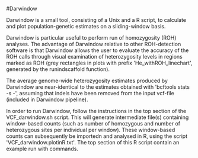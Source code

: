 #Darwindow

Darwindow is a small tool, consisting of a Unix and a R script, to calculate and plot population-genetic estimates on a sliding-window basis. 

Darwindow is particular useful to perform run of homozygosity (ROH) analyses. The advantage of Darwindow relative to other ROH-detection software is that Darwindow allows the user to evaluate the accuracy of the ROH calls through visual examination of heterozygosity levels in regions marked as ROH (grey rectangles in plots with prefix 'He_withROH_linechart', generated by the runindscaffold function).

The average genome-wide heterozygosity estimates produced by Darwindow are near-identical to the estimates obtained with 'bcftools stats -s -', assuming that indels have been removed from the input vcf-file (included in Darwindow pipeline).

In order to run Darwindow, follow the instructions in the top section of the VCF_darwindow.sh script.
This will generate intermediate file(s) containing window-based counts (such as number of homozygous and number of heterozygous sites per individual per window).
These window-based counts can subsequently be importedn and analysed in R, using the script 'VCF_darwindow.plotinR.txt'.
The top section of this R script contain an example run with commands.






